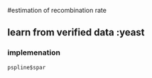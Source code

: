 #estimation of recombination rate 
## learn from verified data :yeast
### implemenation
`pspline$spar`